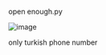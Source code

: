 open enough.py 

![image](https://github.com/NashChat/Sms-Bomber/assets/164668378/74102660-7ba1-4242-921b-3764fca33bc9)


only turkish phone number 
